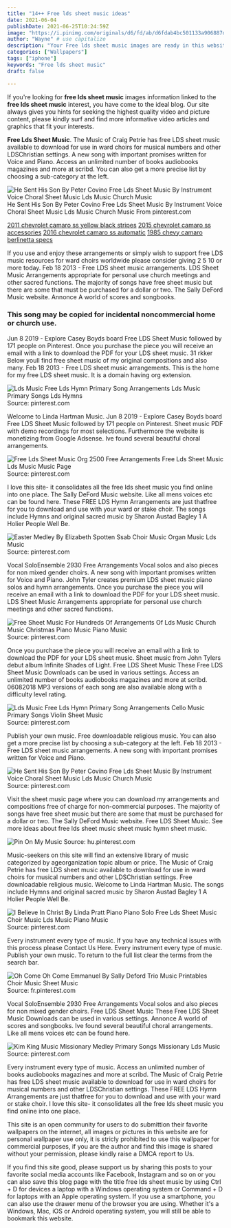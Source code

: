 ```yaml
---
title: "14++ Free lds sheet music ideas"
date: 2021-06-04
publishDate: 2021-06-25T10:24:59Z
image: "https://i.pinimg.com/originals/d6/fd/ab/d6fdab4bc501133a906887d369f7427a.jpg"
author: "Wayne" # use capitalize
description: "Your Free lds sheet music images are ready in this website. Free lds sheet music are a topic that is being searched for and liked by netizens now. You can Get the Free lds sheet music files here. Get all royalty-free vectors."
categories: ["Wallpapers"]
tags: ["iphone"]
keywords: "Free lds sheet music"
draft: false

---
```


If you're looking for **free lds sheet music** images information linked to the **free lds sheet music** interest, you have come to the ideal  blog.  Our site always  gives you  hints  for seeking  the highest  quality video and picture  content, please kindly surf and find more informative video articles and graphics  that fit your interests.

**Free Lds Sheet Music**. The Music of Craig Petrie has free LDS sheet music available to download for use in ward choirs for musical numbers and other LDSChristian settings. A new song with important promises written for Voice and Piano. Access an unlimited number of books audiobooks magazines and more at scribd. You can also get a more precise list by choosing a sub-category at the left.

![He Sent His Son By Peter Covino Free Lds Sheet Music By Instrument Voice Choral Sheet Music Lds Music Church Music](https://i.pinimg.com/originals/ca/26/25/ca26250dc4babbc50e70c823b2aa12a4.png "He Sent His Son By Peter Covino Free Lds Sheet Music By Instrument Voice Choral Sheet Music Lds Music Church Music")
He Sent His Son By Peter Covino Free Lds Sheet Music By Instrument Voice Choral Sheet Music Lds Music Church Music From pinterest.com

[2011 chevrolet camaro ss yellow black stripes](/2011-chevrolet-camaro-ss-yellow-black-stripes/)
[2015 chevrolet camaro ss accessories](/2015-chevrolet-camaro-ss-accessories/)
[2016 chevrolet camaro ss automatic](/2016-chevrolet-camaro-ss-automatic/)
[1985 chevy camaro berlinetta specs](/1985-chevy-camaro-berlinetta-specs/)

If you use and enjoy these arrangements or simply wish to support free LDS music resources for ward choirs worldwide please consider giving 2 5 10 or more today. Feb 18 2013 - Free LDS sheet music arrangements. LDS Sheet Music Arrangements appropriate for personal use church meetings and other sacred functions. The majority of songs have free sheet music but there are some that must be purchased for a dollar or two. The Sally DeFord Music website. Annonce A world of scores and songbooks.

### This song may be copied for incidental noncommercial home or church use.

Jun 8 2019 - Explore Casey Boyds board Free LDS Sheet Music followed by 171 people on Pinterest. Once you purchase the piece you will receive an email with a link to download the PDF for your LDS sheet music. 31 rkker Below youll find free sheet music of my original compositions and also many. Feb 18 2013 - Free LDS sheet music arrangements. This is the home for my free LDS sheet music. It is a domain having org extension.


![Lds Music Free Lds Hymn Primary Song Arrangements Lds Music Primary Songs Lds Hymns](https://i.pinimg.com/originals/4e/00/88/4e00889c69caaf7e457038d86bf6778c.jpg "Lds Music Free Lds Hymn Primary Song Arrangements Lds Music Primary Songs Lds Hymns")
Source: pinterest.com

Welcome to Linda Hartman Music. Jun 8 2019 - Explore Casey Boyds board Free LDS Sheet Music followed by 171 people on Pinterest. Sheet music PDF with demo recordings for most selections. Furthermore the website is monetizing from Google Adsense. Ive found several beautiful choral arrangements.

![Free Lds Sheet Music Org 2500 Free Arrangements Free Lds Sheet Music Lds Music Music Page](https://i.pinimg.com/originals/ee/cf/0e/eecf0ea824a5a679f96712084d0e6f54.png "Free Lds Sheet Music Org 2500 Free Arrangements Free Lds Sheet Music Lds Music Music Page")
Source: pinterest.com

I love this site- it consolidates all the free lds sheet music you find online into one place. The Sally DeFord Music website. Like all mens voices etc can be found here. These FREE LDS Hymn Arrangements are just thatfree for you to download and use with your ward or stake choir. The songs include Hymns and original sacred music by Sharon Austad Bagley 1 A Holier People Well Be.

![Easter Medley By Elizabeth Spotten Ssab Choir Music Organ Music Lds Music](https://i.pinimg.com/originals/11/69/12/116912c9200338a59b5cd309c32335ed.png "Easter Medley By Elizabeth Spotten Ssab Choir Music Organ Music Lds Music")
Source: pinterest.com

Vocal SoloEnsemble 2930 Free Arrangements Vocal solos and also pieces for non mixed gender choirs. A new song with important promises written for Voice and Piano. John Tyler creates premium LDS sheet music piano solos and hymn arrangements. Once you purchase the piece you will receive an email with a link to download the PDF for your LDS sheet music. LDS Sheet Music Arrangements appropriate for personal use church meetings and other sacred functions.

![Free Sheet Music For Hundreds Of Arrangements Of Lds Music Church Music Christmas Piano Music Piano Music](https://i.pinimg.com/originals/81/38/b4/8138b40d9ce65b3f98b812d073006b36.png "Free Sheet Music For Hundreds Of Arrangements Of Lds Music Church Music Christmas Piano Music Piano Music")
Source: pinterest.com

Once you purchase the piece you will receive an email with a link to download the PDF for your LDS sheet music. Sheet music from John Tylers debut album Infinite Shades of Light. Free LDS Sheet Music These Free LDS Sheet Music Downloads can be used in various settings. Access an unlimited number of books audiobooks magazines and more at scribd. 06082018 MP3 versions of each song are also available along with a difficulty level rating.

![Lds Music Free Lds Hymn Primary Song Arrangements Cello Music Primary Songs Violin Sheet Music](https://i.pinimg.com/originals/6b/aa/32/6baa327427ab066e9c43b42578c088d7.jpg "Lds Music Free Lds Hymn Primary Song Arrangements Cello Music Primary Songs Violin Sheet Music")
Source: pinterest.com

Publish your own music. Free downloadable religious music. You can also get a more precise list by choosing a sub-category at the left. Feb 18 2013 - Free LDS sheet music arrangements. A new song with important promises written for Voice and Piano.

![He Sent His Son By Peter Covino Free Lds Sheet Music By Instrument Voice Choral Sheet Music Lds Music Church Music](https://i.pinimg.com/originals/ca/26/25/ca26250dc4babbc50e70c823b2aa12a4.png "He Sent His Son By Peter Covino Free Lds Sheet Music By Instrument Voice Choral Sheet Music Lds Music Church Music")
Source: pinterest.com

Visit the sheet music page where you can download my arrangements and compositions free of charge for non-commercial purposes. The majority of songs have free sheet music but there are some that must be purchased for a dollar or two. The Sally DeFord Music website. Free LDS Sheet Music. See more ideas about free lds sheet music sheet music hymn sheet music.

![Pin On My Music](https://i.pinimg.com/originals/98/3b/03/983b0325073348ebe08df22286096260.jpg "Pin On My Music")
Source: hu.pinterest.com

Music-seekers on this site will find an extensive library of music categorized by ageorganization topic album or price. The Music of Craig Petrie has free LDS sheet music available to download for use in ward choirs for musical numbers and other LDSChristian settings. Free downloadable religious music. Welcome to Linda Hartman Music. The songs include Hymns and original sacred music by Sharon Austad Bagley 1 A Holier People Well Be.

![I Believe In Christ By Linda Pratt Piano Piano Solo Free Lds Sheet Music Choir Music Lds Music Piano Music](https://i.pinimg.com/originals/ce/27/a0/ce27a09f02d00158340bc27d0f239555.jpg "I Believe In Christ By Linda Pratt Piano Piano Solo Free Lds Sheet Music Choir Music Lds Music Piano Music")
Source: pinterest.com

Every instrument every type of music. If you have any technical issues with this process please Contact Us Here. Every instrument every type of music. Publish your own music. To return to the full list clear the terms from the search bar.

![Oh Come Oh Come Emmanuel By Sally Deford Trio Music Printables Choir Music Sheet Music](https://i.pinimg.com/originals/92/99/d2/9299d2b7b4591d50bb14374cf03f325f.gif "Oh Come Oh Come Emmanuel By Sally Deford Trio Music Printables Choir Music Sheet Music")
Source: fr.pinterest.com

Vocal SoloEnsemble 2930 Free Arrangements Vocal solos and also pieces for non mixed gender choirs. Free LDS Sheet Music These Free LDS Sheet Music Downloads can be used in various settings. Annonce A world of scores and songbooks. Ive found several beautiful choral arrangements. Like all mens voices etc can be found here.

![Kim King Music Missionary Medley Primary Songs Missionary Lds Music](https://i.pinimg.com/originals/d6/fd/ab/d6fdab4bc501133a906887d369f7427a.jpg "Kim King Music Missionary Medley Primary Songs Missionary Lds Music")
Source: pinterest.com

Every instrument every type of music. Access an unlimited number of books audiobooks magazines and more at scribd. The Music of Craig Petrie has free LDS sheet music available to download for use in ward choirs for musical numbers and other LDSChristian settings. These FREE LDS Hymn Arrangements are just thatfree for you to download and use with your ward or stake choir. I love this site- it consolidates all the free lds sheet music you find online into one place.

This site is an open community for users to do submittion their favorite wallpapers on the internet, all images or pictures in this website are for personal wallpaper use only, it is stricly prohibited to use this wallpaper for commercial purposes, if you are the author and find this image is shared without your permission, please kindly raise a DMCA report to Us.

If you find this site good, please support us by sharing this posts to your favorite social media accounts like Facebook, Instagram and so on or you can also save this blog page with the title free lds sheet music by using Ctrl + D for devices a laptop with a Windows operating system or Command + D for laptops with an Apple operating system. If you use a smartphone, you can also use the drawer menu of the browser you are using. Whether it's a Windows, Mac, iOS or Android operating system, you will still be able to bookmark this website.
